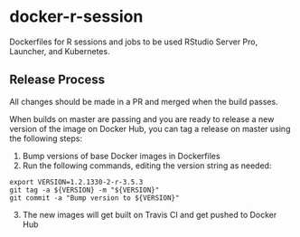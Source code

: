 # docker-r-session
Dockerfiles for R sessions and jobs to be used RStudio Server Pro, Launcher, and
Kubernetes.

## Release Process

All changes should be made in a PR and merged when the build passes.

When builds on master are passing and you are ready to release a new version of
the image on Docker Hub, you can tag a release on master using the following
steps:

1. Bump versions of base Docker images in Dockerfiles
2. Run the following commands, editing the version string as needed:

```
export VERSION=1.2.1330-2-r-3.5.3
git tag -a ${VERSION} -m "${VERSION}"
git commit -a "Bump version to ${VERSION}"
```

3. The new images will get built on Travis CI and get pushed to Docker Hub
